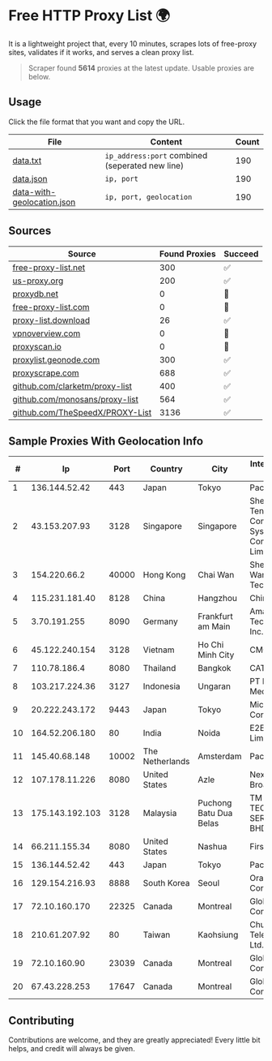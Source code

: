 
# Free HTTP Proxy List 🌍

It is a lightweight project that, every 10 minutes, scrapes lots of free-proxy sites, validates if it works, and serves a clean proxy list.


> Scraper found **5614** proxies at the latest update. Usable proxies are below.

## Usage

Click the file format that you want and copy the URL.


|File|Content|Count|
|----|-------|-----|
|[data.txt](https://raw.githubusercontent.com/themiralay/Proxy-List-World/master/data.txt)|`ip_address:port` combined (seperated new line)|190|
|[data.json](https://raw.githubusercontent.com/themiralay/Proxy-List-World/master/data.json)|`ip, port`|190|
|[data-with-geolocation.json](https://raw.githubusercontent.com/themiralay/Proxy-List-World/master/data-with-geolocation.json)|`ip, port, geolocation`|190|

## Sources

|Source|Found Proxies|Succeed|
|------|-------------|-------|
|[free-proxy-list.net](https://free-proxy-list.net)|300|✅|
|[us-proxy.org](https://www.us-proxy.org)|200|✅|
|[proxydb.net](http://proxydb.net)|0|🚫|
|[free-proxy-list.com](https://free-proxy-list.com/?page=&port=&type%5B%5D=http&type%5B%5D=https&up_time=0&search=Search)|0|🚫|
|[proxy-list.download](https://www.proxy-list.download/HTTP)|26|✅|
|[vpnoverview.com](https://vpnoverview.com/privacy/anonymous-browsing/free-proxy-servers)|0|🚫|
|[proxyscan.io](https://www.proxyscan.io)|0|🚫|
|[proxylist.geonode.com](https://proxylist.geonode.com/api/proxy-list?limit=300&page=1&sort_by=lastChecked&sort_type=desc&protocols=http,https)|300|✅|
|[proxyscrape.com](https://api.proxyscrape.com/v2/?request=displayproxies&protocol=http&timeout=10000&country=all&ssl=all&anonymity=all)|688|✅|
|[github.com/clarketm/proxy-list](https://raw.githubusercontent.com/clarketm/proxy-list/master/proxy-list-raw.txt)|400|✅|
|[github.com/monosans/proxy-list](https://raw.githubusercontent.com/monosans/proxy-list/main/proxies/http.txt)|564|✅|
|[github.com/TheSpeedX/PROXY-List](https://raw.githubusercontent.com/TheSpeedX/PROXY-List/master/http.txt)|3136|✅|


## Sample Proxies With Geolocation Info

|#|Ip|Port|Country|City|Internet Service Provider|
|-|--|----|-------|----|-------------------------|
|1|136.144.52.42|443|Japan|Tokyo|Packet Host, Inc.|
|2|43.153.207.93|3128|Singapore|Singapore|Shenzhen Tencent Computer Systems Company Limited|
|3|154.220.66.2|40000|Hong Kong|Chai Wan|Shenzhen Wanghu Technology Co|
|4|115.231.181.40|8128|China|Hangzhou|China Telecom|
|5|3.70.191.255|8090|Germany|Frankfurt am Main|Amazon Technologies Inc.|
|6|45.122.240.154|3128|Vietnam|Ho Chi Minh City|CMCTELECOM|
|7|110.78.186.4|8080|Thailand|Bangkok|CAT-BB|
|8|103.217.224.36|3127|Indonesia|Ungaran|PT Nesta Indo Media|
|9|20.222.243.172|9443|Japan|Tokyo|Microsoft Corporation|
|10|164.52.206.180|80|India|Noida|E2E Networks Limited|
|11|145.40.68.148|10002|The Netherlands|Amsterdam|Packet Host, Inc.|
|12|107.178.11.226|8080|United States|Azle|Nextlink Broadband|
|13|175.143.192.103|3128|Malaysia|Puchong Batu Dua Belas|TM TECHNOLOGY SERVICES SDN BHD|
|14|66.211.155.34|8080|United States|Nashua|FirstLight Fiber|
|15|136.144.52.42|443|Japan|Tokyo|Packet Host, Inc.|
|16|129.154.216.93|8888|South Korea|Seoul|Oracle Corporation|
|17|72.10.160.170|22325|Canada|Montreal|GloboTech Communications|
|18|210.61.207.92|80|Taiwan|Kaohsiung|Chunghwa Telecom Co., Ltd.|
|19|72.10.160.90|23039|Canada|Montreal|GloboTech Communications|
|20|67.43.228.253|17647|Canada|Montreal|GloboTech Communications|



## Contributing

Contributions are welcome, and they are greatly appreciated! Every
little bit helps, and credit will always be given.

